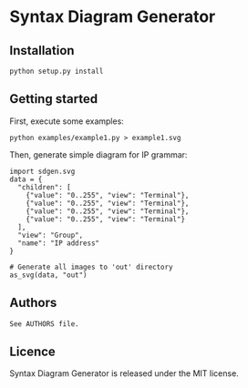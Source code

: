 Syntax Diagram Generator
========================

Installation
------------

    python setup.py install

Getting started
---------------

First, execute some examples:

    python examples/example1.py > example1.svg

Then, generate simple diagram for IP grammar:

    import sdgen.svg
    data = {
      "children": [
        {"value": "0..255", "view": "Terminal"},
        {"value": "0..255", "view": "Terminal"},
        {"value": "0..255", "view": "Terminal"},
        {"value": "0..255", "view": "Terminal"}
      ],
      "view": "Group",
      "name": "IP address"
    }

    # Generate all images to 'out' directory
    as_svg(data, "out")

Authors
-------

	See AUTHORS file.

Licence
-------

Syntax Diagram Generator is released under the MIT license.


